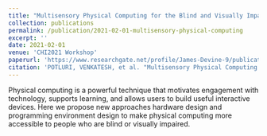 ```yaml
---
title: "Multisensory Physical Computing for the Blind and Visually Impaired"
collection: publications
permalink: /publication/2021-02-01-multisensory-physical-computing
excerpt: ''
date: 2021-02-01
venue: 'CHI2021 Workshop'
paperurl: 'https://www.researchgate.net/profile/James-Devine-9/publication/351751115_Multisensory_Physical_Computing_for_the_Blind_and_Visually_Impaired/links/60a7bd83299bf1031fbae308/Multisensory-Physical-Computing-for-the-Blind-and-Visually-Impaired.pdf'
citation: 'POTLURI, VENKATESH, et al. "Multisensory Physical Computing for the Blind and Visually Impaired"'
---
```


Physical computing is a powerful technique that motivates engagement with technology, supports learning, and allows users to build useful interactive devices. Here we propose new approaches hardware design and programming environment design to make physical computing more accessible to people who are blind or visually impaired.